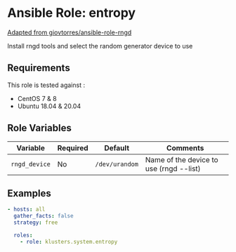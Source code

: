 Ansible Role: entropy
==================

[Adapted from giovtorres/ansible-role-rngd](https://github.com/giovtorres/ansible-role-rngd)

Install rngd tools and select the random generator device to use

## Requirements

This role is tested against :
  - CentOS 7 & 8
  - Ubuntu 18.04 & 20.04

## Role Variables

| Variable                 | Required | Default                                                                  | Comments                                        |
| ------------------------ | -------- | ------------------------------------------------------------------------ | ----------------------------------------------- |
| `rngd_device`       | No       | `/dev/urandom`                                                                | Name of the device to use (rngd --list)         |

## Examples

```yaml
- hosts: all
  gather_facts: false
  strategy: free

  roles:
    - role: klusters.system.entropy
```